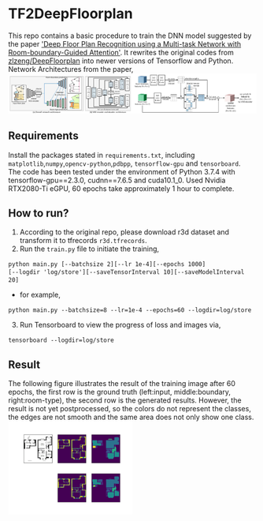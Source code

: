 # TF2DeepFloorplan
This repo contains a basic procedure to train the DNN model suggested by the paper ['Deep Floor Plan Recognition using a Multi-task Network with Room-boundary-Guided Attention'](https://arxiv.org/abs/1908.11025). It rewrites the original codes from [zlzeng/DeepFloorplan](https://github.com/zlzeng/DeepFloorplan) into newer versions of Tensorflow and Python. 
<br>
Network Architectures from the paper, <br>
<img src="resources/dfpmodel.png" width="50%"><img src="resources/features.png" width="50%">

## Requirements
Install the packages stated in `requirements.txt`, including `matplotlib`,`numpy`,`opencv-python`,`pdbpp`, `tensorflow-gpu` and `tensorboard`. <br>
The code has been tested under the environment of Python 3.7.4 with tensorflow-gpu==2.3.0, cudnn==7.6.5 and cuda10.1_0. Used Nvidia RTX2080-Ti eGPU, 60 epochs take approximately 1 hour to complete.

## How to run?
1. According to the original repo, please download r3d dataset and transform it to tfrecords `r3d.tfrecords`.
2. Run the `train.py` file  to initiate the training, 
```
python main.py [--batchsize 2][--lr 1e-4][--epochs 1000]
[--logdir 'log/store'][--saveTensorInterval 10][--saveModelInterval 20]
```
- for example,
```
python main.py --batchsize=8 --lr=1e-4 --epochs=60 --logdir=log/store
```
3. Run Tensorboard to view the progress of loss and images via,
```
tensorboard --logdir=log/store
```

## Result
The following figure illustrates the result of the training image after 60 epochs, the first row is the ground truth (left:input, middle:boundary, right:room-type), the second row is the generated results. However, the result is not yet postprocessed, so the colors do not represent the classes, the edges are not smooth and the same area does not only show one class.
<img src="resources/epoch60.png" width="50%">
